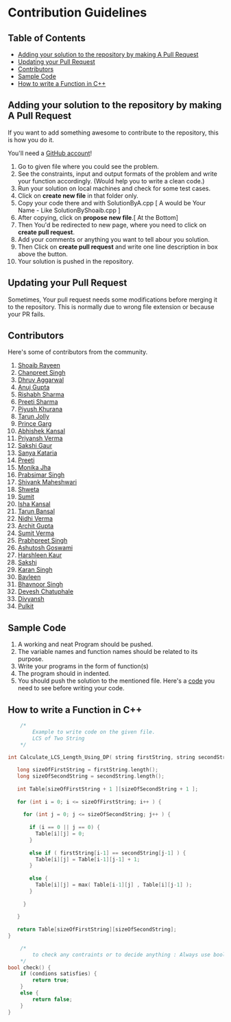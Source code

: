 # Contribution Guidelines

## Table of Contents
- [Adding your solution to the repository by making A Pull Request](#Adding-your-solution-to-the-repository-by-making-A-Pull-Request)
- [Updating your Pull Request](#updating-your-pull-request)
- [Contributors](#Contributors)
- [Sample Code](#Sample-Code)
- [How to write a Function in C++](#How-to-write-a-Function-in-C++)


## Adding your solution to the repository by making A Pull Request

If you want to add something awesome to contribute to the repository, this is how you do it.

You'll need a [GitHub account](https://github.com/join)!
1. Go to given file where you could see the problem.
2. See the constraints, input and output formats of the problem and write your function accordingly. (Would help you to write a clean code.)
3. Run your solution on local machines and check for some test cases.
4. Click on __create new file__ in that folder only.
5. Copy your code there and with SolutionByA.cpp [ A would be Your Name - Like SolutionByShoaib.cpp ]
6. After copying, click on __propose new file__.[ At the Bottom]
7. Then You'd be redirected to new page, where you need to click on __create pull request__.
8. Add your comments or anything you want to tell abour you solution.
9. Then Click on __create pull request__ and write one line description in box above the button.
10. Your solution is pushed in the repository. 

## Updating your Pull Request

Sometimes, Your pull request needs some modifications before merging it to the repository. This is normally due to wrong file extension or because your PR fails. 
## Contributors
Here's some of contributors from the community.
1. [Shoaib Rayeen](https://github.com/shoaibrayeen)
2. [Chanpreet Singh](https://github.com/chanpreet1999)
3. [Dhruv Aggarwal](https://github.com/dA505819)
4. [Anuj Gupta](https://github.com/anujji1999)
5. [Rishabh Sharma](https://github.com/rishiar4)
6. [Preeti Sharma](https://github.com/preeti13456)
7. [Piyush Khurana](https://github.com/PIYUSH-01)
8. [Tarun Jolly](https://github.com/tarunjolly)
9. [Prince Garg](https://github.com/gargprince1702)
10. [Abhishek Kansal](https://github.com/abhishall)
11. [Priyansh Verma](https://github.com/PriyanshVerma)
12. [Sakshi Gaur](https://github.com/gaursakshi)
13. [Sanya Kataria](https://github.com/sanyakataria)
14. [Preeti](https://github.com/preeti9)
15. [Monika Jha](https://github.com/bits2zbytes)
16. [Prabsimar Singh](https://github.com/Prabsimar)
17. [Shivank Maheshwari](https://github.com/Shian009)
18. [Shweta](https://github.com/shwetachan)
19. [Sumit](https://github.com/isumit19)
20. [Isha Kansal](https://github.com/19isha98)
21. [Tarun Bansal](https://github.com/tarunnbansal)
22. [Nidhi Verma](https://github.com/nidhiverma1997)
23. [Archit Gupta](https://github.com/imarchit19)
24. [Sumit Verma](https://github.com/EmpireMachine)
25. [Prabhpreet Singh](https://github.com/prabhpreet332)
26. [Ashutosh Goswami](https://github.com/ashutoshgoswami05)
27. [Harshleen Kaur](https://github.com/harshumakkar)
28. [Sakshi](https://github.com/sakshiii)
29. [Karan Singh](https://github.com/Karansingh005)
30. [Bavleen](https://github.com/bavkaur)
31. [Bhavnoor Singh](https://github.com/Bhavnoor-Singh98)
32. [Devesh Chatuphale](https://github.com/deveshchatuphale7)
33. [Divyansh](https://github.com/Divyansh747)
34. [Pulkit](https://github.com/Pulkit-100)

## Sample Code
1. A working and neat Program should be pushed.
2. The variable names and function names should be related to its purpose.
3. Write your programs in the form of function(s)
4. The program should in indented.
5. You should push the solution to the mentioned file.
Here's a [code](./Sample%20Code) you need to see before writing your code.

## How to write a Function in C++

```cpp
    /*
        Example to write code on the given file.
        LCS of Two String
    */
    
int Calculate_LCS_Length_Using_DP( string firstString, string secondString )  { 

   long sizeOfFirstString = firstString.length();
   long sizeOfSecondString = secondString.length();
   
   int Table[sizeOfFirstString + 1 ][sizeOfSecondString + 1 ]; 
   
   for (int i = 0; i <= sizeOfFirstString; i++ ) { 
   
     for (int j = 0; j <= sizeOfSecondString; j++ ) { 
     
       if (i == 0 || j == 0) {
         Table[i][j] = 0; 
       }
       
       else if ( firstString[i-1] == secondString[j-1] ) {
         Table[i][j] = Table[i-1][j-1] + 1;
       }
   
       else {
         Table[i][j] = max( Table[i-1][j] , Table[i][j-1] ); 
       }
       
     } 
     
   } 
   
   return Table[sizeOfFirstString][sizeOfSecondString]; 
}

```


```cpp
    /*
        to check any contraints or to decide anything : Always use bool
    */
bool check() {
    if (condions satisfies) {
        return true;
    }
    else {
        return false;
    }
}
```
